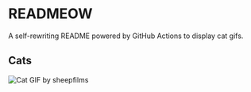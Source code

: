 # READMEOW

A self-rewriting README powered by GitHub Actions to display cat gifs.

## Cats

![Cat GIF by sheepfilms](https://media4.giphy.com/media/zZMTVkTeEfeEg/200.gif?cid=9acd02dalnlhbu9hyjx9qvd11rmtgbvuv1vocy1qr7j6zys6&ep=v1_gifs_search&rid=200.gif&ct=g)

